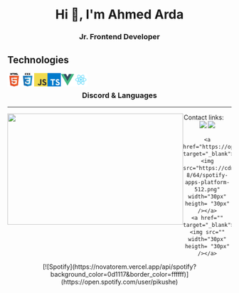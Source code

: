 <h1 align="center">Hi 👋, I'm Ahmed Arda</h1>
<h3 align="center">Jr. Frontend Developer</h3>

## Technologies
<img align="left" alt="Html" src="https://raw.githubusercontent.com/github/explore/80688e429a7d4ef2fca1e82350fe8e3517d3494d/topics/html/html.png" width="30px" height="30px" />
<img align="left" alt="Css" src="https://raw.githubusercontent.com/github/explore/80688e429a7d4ef2fca1e82350fe8e3517d3494d/topics/css/css.png" width="30px" height="30px" />
<img align="left" alt="JavaScript" src="https://raw.githubusercontent.com/github/explore/80688e429a7d4ef2fca1e82350fe8e3517d3494d/topics/javascript/javascript.png" width="30px" height="30px" />
<img align="left" alt="TypeScript" src="https://raw.githubusercontent.com/github/explore/80688e429a7d4ef2fca1e82350fe8e3517d3494d/topics/typescript/typescript.png" width="30px" height="30px" />
<img align="left" alt="Vue.js" src="https://raw.githubusercontent.com/github/explore/80688e429a7d4ef2fca1e82350fe8e3517d3494d/topics/vue/vue.png" width="30px" height="30px" />
<img align="left" alt="React.js" src="https://raw.githubusercontent.com/github/explore/80688e429a7d4ef2fca1e82350fe8e3517d3494d/topics/react/react.png" width="30px" height="30px" />
<br>

<h3 align="center">Discord & Languages</h3>
<hr>
<p align="left">
  <img align="left" height=250 width=395 src="https://github-readme-stats.vercel.app/api/top-langs/?username=pikushe&theme=dark&hide_border=true&layout=compact" />
</p>
  
  <div align="center">
 <div>
  <p align="center">
   Contact links: 
    <a href="" target="_blank"><img src="" width="30px" heigth= "30px" /></a>
    <a href="" target="_blank"><img src="" width="30px" heigth= "30px" /></a>
    <a href="" target="_blank"><img src="" width="30px" heigth= "30px" /></a>
    <a href="" target="_blank"><img src="" width="30px" heigth= "30px" /></a>
    <a href="https://www.reddit.com/user/p1kushe" target="_blank"><img src="https://cdn1.iconfinder.com/data/icons/apps-8/64/reddit-apps-platform-512.png" width="30px" heigth= "30px" /></a>
    <a href="https://stackoverflow.com/users/19690584/pikushe?tab=profile" target="_blank"><img src="https://cdn1.iconfinder.com/data/icons/apps-8/64/stack-overflow-stackoverflow-apps-platform-512.png" width="30px" heigth= "30px" /></a>
   
    <a href="https://open.spotify.com/user/jl2k77wsib12rlqe83uluoafz" target="_blank"><img src="https://cdn1.iconfinder.com/data/icons/apps-8/64/spotify-apps-platform-512.png" width="30px" heigth= "30px" /></a>
    <a href="" target="_blank"><img src="" width="30px" heigth= "30px" /></a>
</div>
  [![Spotify](https://novatorem.vercel.app/api/spotify?background_color=0d1117&border_color=ffffff)](https://open.spotify.com/user/pikushe)
</div>

